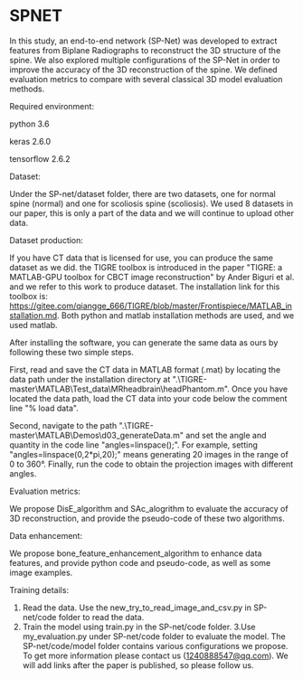 # SPNET
In this study, an end-to-end network (SP-Net) was developed to extract features from Biplane Radiographs to reconstruct the 3D structure of the spine. We also explored multiple configurations of the SP-Net in order to improve the accuracy of the 3D reconstruction of the spine. We defined evaluation metrics to compare with several classical 3D model evaluation methods.


Required environment:

python 3.6

keras 2.6.0

tensorflow 2.6.2


Dataset: 

Under the SP-net/dataset folder, there are two datasets, one for normal spine (normal) and one for scoliosis spine (scoliosis). We used 8 datasets in our paper, this is only a part of the data and we will continue to upload other data.

Dataset production: 

If you have CT data that is licensed for use, you can produce the same dataset as we did. the TIGRE toolbox is introduced in the paper "TIGRE: a MATLAB-GPU toolbox for CBCT image reconstruction" by Ander Biguri et al. and we refer to this work to produce dataset. The installation link for this toolbox is: https://gitee.com/qiangge_666/TIGRE/blob/master/Frontispiece/MATLAB_installation.md. Both python and matlab installation methods are used, and we used matlab.

After installing the software, you can generate the same data as ours by following these two simple steps. 

First, read and save the CT data in MATLAB format (.mat) by locating the data path under the installation directory at ".\TIGRE-master\MATLAB\Test_data\MRheadbrain\headPhantom.m". Once you have located the data path, load the CT data into your code below the comment line "% load data". 

Second, navigate to the path ".\TIGRE-master\MATLAB\Demos\d03_generateData.m" and set the angle and quantity in the code line "angles=linspace();". For example, setting "angles=linspace(0,2*pi,20);" means generating 20 images in the range of 0 to 360°. Finally, run the code to obtain the projection images with different angles.


Evaluation metrics: 

We propose DisE_algorithm and SAc_alogrithm to evaluate the accuracy of 3D reconstruction, and provide the pseudo-code of these two algorithms.


Data enhancement: 

We propose bone_feature_enhancement_algorithm to enhance data features, and provide python code and pseudo-code, as well as some image examples.


Training details:

1. Read the data. Use the new_try_to_read_image_and_csv.py in SP-net/code folder to read the data.
2. Train the model using train.py in the SP-net/code folder.
3.Use my_evaluation.py under SP-net/code folder to evaluate the model.
The SP-net/code/model folder contains various configurations we propose. To get more information please contact us (1240888547@qq.com). We will add links after the paper is published, so please follow us.
